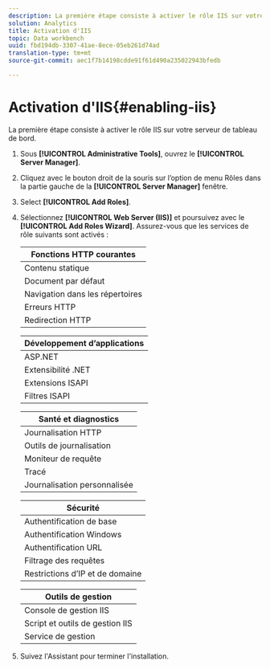 ```yaml
---
description: La première étape consiste à activer le rôle IIS sur votre serveur de tableau de bord.
solution: Analytics
title: Activation d'IIS
topic: Data workbench
uuid: fbd194db-3307-41ae-8ece-05eb261d74ad
translation-type: tm+mt
source-git-commit: aec1f7b14198cdde91f61d490a235022943bfedb

---
```



# Activation d&#39;IIS{#enabling-iis}

La première étape consiste à activer le rôle IIS sur votre serveur de tableau de bord.

1. Sous **[!UICONTROL Administrative Tools]**, ouvrez le **[!UICONTROL Server Manager]**.
1. Cliquez avec le bouton droit de la souris sur l’option de menu Rôles dans la partie gauche de la **[!UICONTROL Server Manager]** fenêtre.
1. Select **[!UICONTROL Add Roles]**.
1. Sélectionnez **[!UICONTROL Web Server (IIS)]** et poursuivez avec le **[!UICONTROL Add Roles Wizard]**. Assurez-vous que les services de rôle suivants sont activés :

   | Fonctions HTTP courantes |
   |---|
   | Contenu statique |
   | Document par défaut |
   | Navigation dans les répertoires |
   | Erreurs HTTP |
   | Redirection HTTP |

   | Développement d’applications |
   |---|
   | ASP.NET |
   | Extensibilité .NET |
   | Extensions ISAPI |
   | Filtres ISAPI |

   | Santé et diagnostics |
   |---|
   | Journalisation HTTP |
   | Outils de journalisation |
   | Moniteur de requête |
   | Tracé |
   | Journalisation personnalisée |

   | Sécurité |
   |---|
   | Authentification de base |
   | Authentification Windows |
   | Authentification URL |
   | Filtrage des requêtes |
   | Restrictions d’IP et de domaine |

   | Outils de gestion |
   |---|
   | Console de gestion IIS |
   | Script et outils de gestion IIS |
   | Service de gestion |

1. Suivez l&#39;Assistant pour terminer l&#39;installation.
